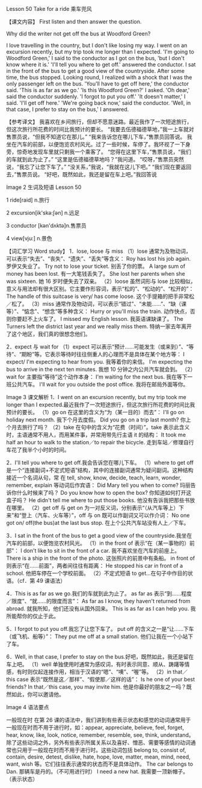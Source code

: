 Lesson 50 Take for a ride 乘车兜风

【课文内容】
First listen and then answer the question.

Why did the writer not get off the bus at Woodford Green?

I love travelling in the country, but I don't like losing my way. I went on an excursion recently, but my trip took me longer than I expected.
'I'm going to Woodford Green,' I said to the conductor as I got on the bus, 'but I don't know where it is.'
'I'll tell you where to get off.' answered the conductor.
I sat in the front of the bus to get a good view of the countryside. After some time, the bus stopped. Looking round, I realized with a shock that I was the only passenger left on the bus.
'You'll have to get off here,' the conductor said. 'This is as far as we go.'
'Is this Woodford Green?' I asked.
'Oh dear,' said the conductor suddenly. 'I forgot to put you off.'
'It doesn't matter,' I said. 'I'll get off here.'
'We're going back now,' said the conductor.
'Well, in that case, I prefer to stay on the bus,' I answered.

【参考译文】
我喜欢在乡间旅行，但却不愿意迷路。最近我作了一次短途旅行，但这次旅行所花费的时间比我预计的要长。
“我要去伍德福德草地，”我一上车就对售票员说，“但我不知道它在那儿。”
“我来告诉您在哪儿下车，”售票员回答说。
我坐在汽车的前部，以便饱览农村风光。过了一些时候，车停了。我环视了一下身旁，惊奇地发现车里就只剩我一个乘客了。
“您得在这里下车，”售票员说，“我们的车就到此为止了。”
“这里是伍德福德草地吗？”我问道。
“哎呀，”售票员突然说，“我忘了让您下车了。”
“没关系，”我说，“我就在这儿下吧。”
“我们现在要返回去，”售票员说。
“好吧，既然如此，我还是留在车上吧。”我回答说

Image
2
生词及短语
Lesson 50

1 ride[raid] n.旅行

2 excursion[ik'skə:ʃən] n.远足

3 conductor [kən'dʌktə]n.售票员

4 view[vju:] n.景色

【词汇学习 Word study】
1．lose, loose 与 miss
（1）lose 通常为及物动词，可以表示“失去”、“丧失”、“遗失”、“丢失”等含义：
Roy has lost his job again.
罗伊又失业了。
Try not to lose your ticket.
别丢了你的票。
A large sum of money has been lost.
有一大笔钱丢失了。
She lost her parents when she was sixteen.
她 16 岁时便失去了双亲。
（2）loose 虽然词形与 lose 比较相似，意义与用法却有很大区别。它主要作形容词，表示“松的”、“松动的”、“松开的”：
The handle of this suitcase is very/ has come loose.
这个手提箱的把手非常松／松了。
（3）miss 通常作及物动词，可以表示“错过”、“未能……”、“缺（课等）”、“惦念”、“想念”等多种含义：
Hurry or you'll miss the train.
动作快点，否则你要赶不上火车了。
I missed my English lesson.
我英语课缺课了。
The Turners left the district last year and we really miss them.
特纳一家去年离开了这个地区，我们真的很想念他们。

2．expect 与 wait for
（1）expect 可以表示“预计……可能发生（或来到）”、“等待”、“期盼”等。它表示等待时往往侧重人的心理而不是具体在某个地方等：
I expect/ I'm expecting to hear from you.
我等着你的来信。
I'm expecting the bus to arrive in the next ten minutes.
我想 10 分钟之内公共汽车就会到。
（2）wait for 主要指“等待”这个动作本身：
I'm waiting for the next bus.
我在等下一班公共汽车。
I'll wait for you outside the post office.
我将在邮局外面等你。

Image
3
课文解析
1．I went on an excursion recently, but my trip took me longer than I expected.最近我作了一次短途旅行，但这次旅行所花费的时间比我预计的要长。
（1）go on 在这里的含义为“为（某一目的）而去”：
I'll go on holiday next month.
我下个月去度假。
Did you go on a trip last month?
你上个月去旅行了吗？
（2）take 在句中的含义为“花费（时间）”。take 表示此含义时，主语通常不用人，而用某件事，并常用带先行主语 it 的结构：
It took me half an hour to walk to the station／to repair the bicycle.
走到车站／修理自行车花了我半个小时的时间。

2．I'll tell you where to get off.我会告诉您在哪儿下车。
（1）where to get off 是一个“连接副词+不定式短语”结构，其中的连接副词通常为疑问副词。这种结构接近一个名词从句，常
在 tell, show, know, decide, teach, learn, wonder,
remember, explain 等动词后作宾语：
Did Mary tell you when to come?
玛丽告诉你什么时候来了吗？
Do you know how to open the box?
你知道如何打开这盒子吗？
He didn't tell me where to put those books.
他没有告诉我把那些书放在哪里。
（2）get off 与 get on 为一对反义词，分别表示“（从汽车等上）下来”和“登上（汽车、火车等）”，off 与 on 既可以作副词又可以作介词：
No one got on/ off(the bus)at the last bus stop.
在上个公共汽车站没有人上／下车。

3．I sat in the front of the bus to get a good view of the countryside.我坐在汽车的前部，以便饱览农村风光。
（1）in the front of 表示“在（某一事物的）前部”：
I don't like to sit in the front of a car.
我不喜欢坐在汽车的前座上。
There is a ship in the front of the photo.
这张照片的前景中有条船。
in front of 则表示“在……前面”，两者间往往有距离：
He stopped his car in front of a school.
他把车停在一个学校前面。
（2）不定式短语 to get…在句子中作目的状语。（cf．第 49 课语法）

4．This is as far as we go.我们的车就到此为止了。
as far as 表示“到……程度／限度”、“就……的限度而言”：
As far as I know, they haven't returned from abroad.
就我所知，他们还没有从国外回来。
This is as far as I can help you.
我所能帮你的仅止于此。

5．I forgot to put you off.我忘了让您下车了。
put off 的含义之一是“让……下车（或飞机、船等）”：
They put me off at a small station.
他们让我在一个小站下了车。

6．Well, in that case, I prefer to stay on the bus.好吧，既然如此，我还是留在车上吧。
（1）well 单独使用时通常为感叹词，有时表示同意、顺从、踌躇等情感，有时则仅起连接作用，相当于汉语的“嗯”、“噢”、“喔”等。
（2）in that／this case 表示“既然是这／那样”、“假使那／这样的话”：
Is he one of your best friends? In that／this case, you may invite him.
他是你最好的朋友之一吗？既然如此，你可以邀请他。

Image
4
语法要点

一般现在时
在第 26 课的语法中，我们讲到有些表示状态和感觉的动词通常用于一般现在时而不用于进行时，如：appear, appreciate, believe, feel, forget, hear, know, like, look, notice, remember, resemble, see, think, understand。除了这些动词之外，另外有些表示所属关系以及喜好、憎恶、需要等感情的动词通常也只用于一般现在时而不用于进行时。这些动词包括 belong to, consist of, contain, desire, detest, dislike, hate, hope, love, matter, mean, mind, need, want, wish 等。它们往往表示通常的状态而不是具体动作。
The car belongs to Dan.
那辆车是丹的。（不可用进行时）
I need a new hat.
我需要一顶新帽子。（表示状态）
